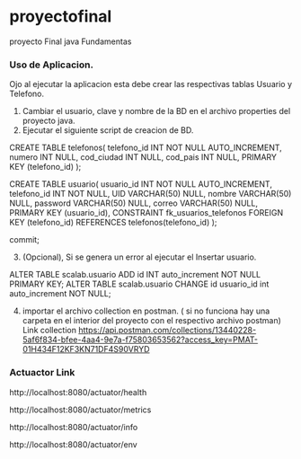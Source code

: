 # proyectofinal
proyecto Final java Fundamentas

### Uso de Aplicacion.
Ojo al ejecutar la aplicacion esta debe crear las respectivas tablas Usuario y Telefono.
1. Cambiar el usuario, clave y nombre de la BD en el archivo properties del proyecto java.
2. Ejecutar el siguiente script de creacion de BD.

CREATE TABLE telefonos(
telefono_id INT NOT NULL AUTO_INCREMENT,
numero INT NULL,
cod_ciudad INT NULL,
cod_pais INT NULL,
PRIMARY KEY (telefono_id)
);

CREATE TABLE usuario(
usuario_id INT NOT NULL AUTO_INCREMENT,
telefono_id INT NOT NULL,
UID VARCHAR(50) NULL,
nombre VARCHAR(50) NULL,
password VARCHAR(50) NULL,
correo VARCHAR(50) NULL,
PRIMARY KEY (usuario_id),
CONSTRAINT fk_usuarios_telefonos FOREIGN KEY (telefono_id)
REFERENCES telefonos(telefono_id)
);

commit;

3. (Opcional), Si se genera un error al ejecutar el Insertar usuario.

ALTER TABLE scalab.usuario ADD id INT auto_increment NOT NULL PRIMARY KEY;
ALTER TABLE scalab.usuario CHANGE id usuario_id int auto_increment NOT NULL;

4. importar el archivo collection en postman. ( si no funciona hay una carpeta en el interior del proyecto con el respectivo archivo postman)
   Link collection https://api.postman.com/collections/13440228-5af6f834-bfee-4aa4-9e7a-f75803653562?access_key=PMAT-01H434F12KF3KN71DF4S90VRYD

### Actuactor Link
http://localhost:8080/actuator/health

http://localhost:8080/actuator/metrics

http://localhost:8080/actuator/info

http://localhost:8080/actuator/env

